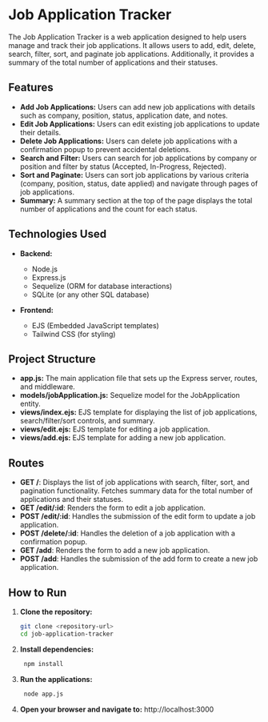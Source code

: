 # Job Application Tracker

The Job Application Tracker is a web application designed to help users manage and track their job applications. It allows users to add, edit, delete, search, filter, sort, and paginate job applications. Additionally, it provides a summary of the total number of applications and their statuses.

## Features

- **Add Job Applications:** Users can add new job applications with details such as company, position, status, application date, and notes.
- **Edit Job Applications:** Users can edit existing job applications to update their details.
- **Delete Job Applications:** Users can delete job applications with a confirmation popup to prevent accidental deletions.
- **Search and Filter:** Users can search for job applications by company or position and filter by status (Accepted, In-Progress, Rejected).
- **Sort and Paginate:** Users can sort job applications by various criteria (company, position, status, date applied) and navigate through pages of job applications.
- **Summary:** A summary section at the top of the page displays the total number of applications and the count for each status.

## Technologies Used

- **Backend:**
  - Node.js
  - Express.js
  - Sequelize (ORM for database interactions)
  - SQLite (or any other SQL database)

- **Frontend:**
  - EJS (Embedded JavaScript templates)
  - Tailwind CSS (for styling)

## Project Structure

- **app.js:** The main application file that sets up the Express server, routes, and middleware.
- **models/jobApplication.js:** Sequelize model for the JobApplication entity.
- **views/index.ejs:** EJS template for displaying the list of job applications, search/filter/sort controls, and summary.
- **views/edit.ejs:** EJS template for editing a job application.
- **views/add.ejs:** EJS template for adding a new job application.

## Routes

- **GET /**: Displays the list of job applications with search, filter, sort, and pagination functionality. Fetches summary data for the total number of applications and their statuses.
- **GET /edit/:id**: Renders the form to edit a job application.
- **POST /edit/:id**: Handles the submission of the edit form to update a job application.
- **POST /delete/:id**: Handles the deletion of a job application with a confirmation popup.
- **GET /add**: Renders the form to add a new job application.
- **POST /add**: Handles the submission of the add form to create a new job application.

## How to Run

1. **Clone the repository:**
   ```sh
   git clone <repository-url>
   cd job-application-tracker

2. **Install dependencies:**
   ```sh
    npm install

3. **Run the applications:**
   ```sh
    node app.js

4. **Open your browser and navigate to:**
    http://localhost:3000


